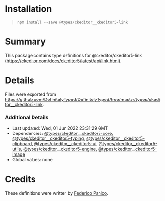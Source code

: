 # Installation
> `npm install --save @types/ckeditor__ckeditor5-link`

# Summary
This package contains type definitions for @ckeditor/ckeditor5-link (https://ckeditor.com/docs/ckeditor5/latest/api/link.html).

# Details
Files were exported from https://github.com/DefinitelyTyped/DefinitelyTyped/tree/master/types/ckeditor__ckeditor5-link.

### Additional Details
 * Last updated: Wed, 01 Jun 2022 23:31:29 GMT
 * Dependencies: [@types/ckeditor__ckeditor5-core](https://npmjs.com/package/@types/ckeditor__ckeditor5-core), [@types/ckeditor__ckeditor5-typing](https://npmjs.com/package/@types/ckeditor__ckeditor5-typing), [@types/ckeditor__ckeditor5-clipboard](https://npmjs.com/package/@types/ckeditor__ckeditor5-clipboard), [@types/ckeditor__ckeditor5-ui](https://npmjs.com/package/@types/ckeditor__ckeditor5-ui), [@types/ckeditor__ckeditor5-utils](https://npmjs.com/package/@types/ckeditor__ckeditor5-utils), [@types/ckeditor__ckeditor5-engine](https://npmjs.com/package/@types/ckeditor__ckeditor5-engine), [@types/ckeditor__ckeditor5-image](https://npmjs.com/package/@types/ckeditor__ckeditor5-image)
 * Global values: none

# Credits
These definitions were written by [Federico Panico](https://github.com/fedemp).
